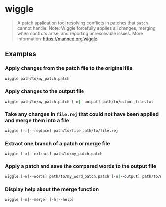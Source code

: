 # wiggle

> A patch application tool resolving conflicts in patches that `patch` cannot handle. Note: Wiggle forcefully applies all changes, merging when conflicts arise, and reporting unresolvable issues. More information: <https://manned.org/wiggle>.

## Examples

### Apply changes from the patch file to the original file

```bash
wiggle path/to/my_patch.patch
```

### Apply changes to the output file

```bash
wiggle path/to/my_patch.patch [-o|--output] path/to/output_file.txt
```

### Take any changes in `file.rej` that could not have been applied and merge them into a file

```bash
wiggle [-r|--replace] path/to/file path/to/file.rej
```

### Extract one branch of a patch or merge file

```bash
wiggle [-x|--extract] path/to/my_patch.patch
```

### Apply a patch and save the compared words to the output file

```bash
wiggle [-w|--words] path/to/my_word_patch.patch [-o|--output] path/to/word_patched_code.c
```

### Display help about the merge function

```bash
wiggle [-m|--merge] [-h|--help]
```
